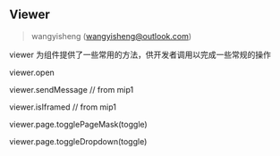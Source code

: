 ## Viewer

> wangyisheng (wangyisheng@outlook.com)

viewer 为组件提供了一些常用的方法，供开发者调用以完成一些常规的操作


viewer.open

viewer.sendMessage // from mip1

viewer.isIframed // from mip1


viewer.page.togglePageMask(toggle)

viewer.page.toggleDropdown(toggle)
